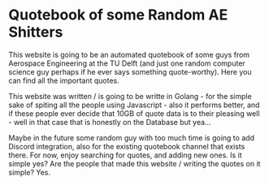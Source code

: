 # Quotebook of some Random AE Shitters

This website is going to be an automated quotebook of some guys from Aerospace Engineering at the TU Delft (and just one random computer science guy perhaps if he ever says something quote-worthy). Here you can find all the important quotes.

This website was written / is going to be writte in Golang - for the simple sake of spiting all the people using Javascript - also it performs better, and if these people ever decide that 10GB of quote data is to their pleasing well - well in that case that is honestly on the Database but yea...

Maybe in the future some random guy with too much time is going to add Discord integration, also for the existing quotebook channel that exists there. For now, enjoy searching for quotes, and adding new ones. Is it simple yes? Are the people that made this website / writing the quotes on it simple? Yes.
